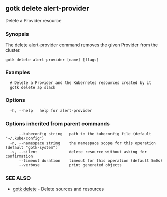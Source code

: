 ## gotk delete alert-provider

Delete a Provider resource

### Synopsis

The delete alert-provider command removes the given Provider from the cluster.

```
gotk delete alert-provider [name] [flags]
```

### Examples

```
  # Delete a Provider and the Kubernetes resources created by it
  gotk delete ap slack

```

### Options

```
  -h, --help   help for alert-provider
```

### Options inherited from parent commands

```
      --kubeconfig string   path to the kubeconfig file (default "~/.kube/config")
  -n, --namespace string    the namespace scope for this operation (default "gotk-system")
  -s, --silent              delete resource without asking for confirmation
      --timeout duration    timeout for this operation (default 5m0s)
      --verbose             print generated objects
```

### SEE ALSO

* [gotk delete](gotk_delete.md)	 - Delete sources and resources

